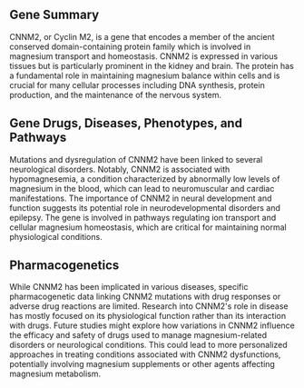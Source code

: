 ## Gene Summary
CNNM2, or Cyclin M2, is a gene that encodes a member of the ancient conserved domain-containing protein family which is involved in magnesium transport and homeostasis. CNNM2 is expressed in various tissues but is particularly prominent in the kidney and brain. The protein has a fundamental role in maintaining magnesium balance within cells and is crucial for many cellular processes including DNA synthesis, protein production, and the maintenance of the nervous system.

## Gene Drugs, Diseases, Phenotypes, and Pathways
Mutations and dysregulation of CNNM2 have been linked to several neurological disorders. Notably, CNNM2 is associated with hypomagnesemia, a condition characterized by abnormally low levels of magnesium in the blood, which can lead to neuromuscular and cardiac manifestations. The importance of CNNM2 in neural development and function suggests its potential role in neurodevelopmental disorders and epilepsy. The gene is involved in pathways regulating ion transport and cellular magnesium homeostasis, which are critical for maintaining normal physiological conditions.

## Pharmacogenetics
While CNNM2 has been implicated in various diseases, specific pharmacogenetic data linking CNNM2 mutations with drug responses or adverse drug reactions are limited. Research into CNNM2's role in disease has mostly focused on its physiological function rather than its interaction with drugs. Future studies might explore how variations in CNNM2 influence the efficacy and safety of drugs used to manage magnesium-related disorders or neurological conditions. This could lead to more personalized approaches in treating conditions associated with CNNM2 dysfunctions, potentially involving magnesium supplements or other agents affecting magnesium metabolism.